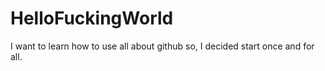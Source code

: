 # HelloFuckingWorld
I want to learn how to use all about github so, I decided start once and for all.
